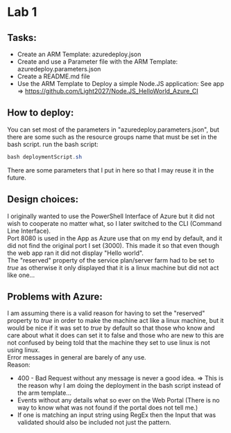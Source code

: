 # Lab 1
## Tasks:
+ Create an ARM Template: azuredeploy.json
+ Create and use a Parameter file with the ARM Template: azuredeploy.parameters.json
+ Create a README.md file
+ Use the ARM Template to Deploy a simple Node.JS application: See app => https://github.com/Light2027/Node.JS_HelloWorld_Azure_CI

## How to deploy:
You can set most of the parameters in "azuredeploy.parameters.json", but there are some such as the resource groups name that must be set in the bash script.
run the bash script:
```PowerShell
bash deploymentScript.sh
```

There are some parameters that I put in here so that I may reuse it in the future.

## Design choices:
I originally wanted to use the PowerShell Interface of Azure but it did not wish to cooperate no matter what, so I later switched to the CLI (Command Line Interface).  
Port 8080 is used in the App as Azure use that on my end by default, and it did not find the original port I set (3000). This made it so that even though the web app ran it did not display "Hello world".  
The "reserved" property of the service plan/server farm had to be set to *true* as otherwise it only displayed that it is a linux machine but did not act like one...

## Problems with Azure:
I am assuming there is a valid reason for having to set the "reserved" property to *true* in order to make the machine act like a linux machine, but it would be nice if it was set to *true* by default so that those who know and care about what it does can set it to false and those who are new to this are not confused by being told that the machine they set to use linux is not using linux.  
Error messages in general are barely of any use.  
Reason:
+ 400 - Bad Request without any message is never a good idea. => This is the reason why I am doing the deployment in the bash script instead of the arm template...
+ Events without any details what so ever on the Web Portal (There is no way to know what was not found if the portal does not tell me.)
+ If one is matching an input string using RegEx then the Input that was validated should also be included not just the pattern.